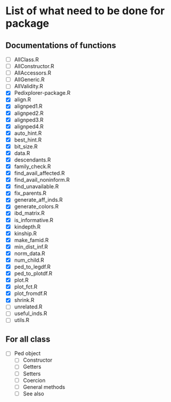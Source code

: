 # List of what need to be done for package

## Documentations of functions

- [ ] AllClass.R
- [ ] AllConstructor.R
- [ ] AllAccessors.R
- [ ] AllGeneric.R
- [ ] AllValidity.R
- [x] Pedixplorer-package.R
- [x] align.R
- [x] alignped1.R
- [x] alignped2.R
- [x] alignped3.R
- [x] alignped4.R
- [x] auto_hint.R
- [x] best_hint.R
- [x] bit_size.R
- [x] data.R
- [x] descendants.R
- [x] family_check.R
- [x] find_avail_affected.R
- [x] find_avail_noninform.R
- [x] find_unavailable.R
- [x] fix_parents.R
- [x] generate_aff_inds.R
- [x] generate_colors.R
- [x] ibd_matrix.R
- [x] is_informative.R
- [x] kindepth.R
- [x] kinship.R
- [x] make_famid.R
- [x] min_dist_inf.R
- [x] norm_data.R
- [x] num_child.R
- [x] ped_to_legdf.R
- [x] ped_to_plotdf.R
- [x] plot.R
- [x] plot_fct.R
- [x] plot_fromdf.R
- [x] shrink.R
- [ ] unrelated.R
- [ ] useful_inds.R
- [ ] utils.R

## For all class

- [ ] Ped object
  - [ ] Constructor
  - [ ] Getters
  - [ ] Setters
  - [ ] Coercion
  - [ ] General methods
  - [ ] See also
